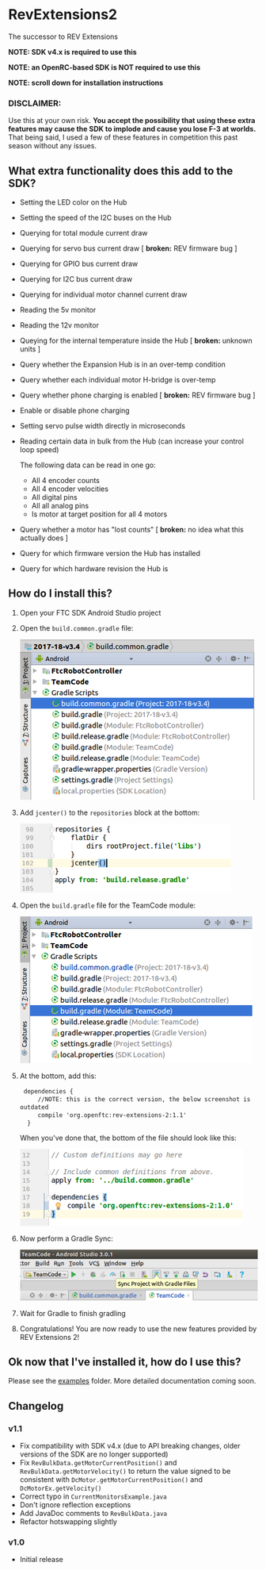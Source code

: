 # RevExtensions2

The successor to REV Extensions

**NOTE: SDK v4.x is required to use this**

**NOTE: an OpenRC-based SDK is NOT required to use this**

**NOTE: scroll down for installation instructions**

### DISCLAIMER:

Use this at your own risk. **You accept the possibility that using these extra features may cause the SDK to implode and cause you lose F-3 at worlds.**
That being said, I used a few of these features in competition this past season without any issues.

## What extra functionality does this add to the SDK?

 - Setting the LED color on the Hub
 - Setting the speed of the I2C buses on the Hub
 - Querying for total module current draw
 - Querying for servo bus current draw [ **broken:** REV firmware bug ]
 - Querying for GPIO bus current draw
 - Querying for I2C bus current draw
 - Querying for individual motor channel current draw
 - Reading the 5v monitor
 - Reading the 12v monitor
 - Queying for the internal temperature inside the Hub [ **broken:** unknown units ]
 - Query whether the Expansion Hub is in an over-temp condition
 - Query whether each individual motor H-bridge is over-temp
 - Query whether phone charging is enabled [ **broken:** REV firmware bug ]
 - Enable or disable phone charging
 - Setting servo pulse width directly in microseconds
 - Reading certain data in bulk from the Hub (can increase your control loop speed)
     
     The following data can be read in one go:

     - All 4 encoder counts
     - All 4 encoder velocities
     - All digital pins
     - All all analog pins
     - Is motor at target position for all 4 motors

 - Query whether a motor has "lost counts" [ **broken:** no idea what this actually does ]
 - Query for which firmware version the Hub has installed
 - Query for which hardware revision the Hub is

## How do I install this?

1. Open your FTC SDK Android Studio project
2. Open the `build.common.gradle` file:

    ![img-her](doc/images/build-common-gradle.png)

3. Add `jcenter()` to the `repositories` block at the bottom:

    ![img-her](doc/images/jcenter.png)

4. Open the `build.gradle` file for the TeamCode module:

    ![img-her](doc/images/teamcode-gradle.png)

5. At the bottom, add this:

        dependencies {
            //NOTE: this is the correct version, the below screenshot is outdated
            compile 'org.openftc:rev-extensions-2:1.1'
         }

    When you've done that, the bottom of the file should look like this:

    ![img-her](doc/images/gradledepend.png)

6. Now perform a Gradle Sync:

    ![img-her](doc/images/gradle-sync.png)

7. Wait for Gradle to finish gradling

8. Congratulations! You are now ready to use the new features provided by REV Extensions 2!


## Ok now that I've installed it, how do I use this?

Please see the [examples](examples/src/main/java/org/openftc/revextensions2/examples) folder. More detailed documentation coming soon.

## Changelog

### v1.1

 - Fix compatibility with SDK v4.x (due to API breaking changes, older versions of the SDK are no longer supported)
 - Fix `RevBulkData.getMotorCurrentPosition()` and `RevBulkData.getMotorVelocity()` to return the value signed to be consistent with `DcMotor.getMotorCurrentPosition()` and `DcMotorEx.getVelocity()`
 - Correct typo in `CurrentMonitorsExample.java`
 - Don't ignore reflection exceptions
 - Add JavaDoc comments to `RevBulkData.java`
 - Refactor hotswapping slightly

### v1.0

 - Initial release